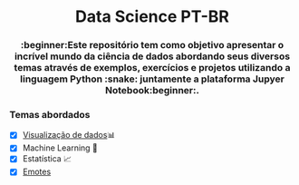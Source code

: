<h1 align="center">Data Science PT-BR</h1>
<h3 align="center">:beginner:Este repositório tem como objetivo apresentar o incrível mundo da ciência de dados abordando seus diversos temas através de exemplos, exercícios e projetos utilizando a linguagem Python :snake: juntamente a plataforma Jupyer Notebook:beginner:.</h3>




### Temas abordados

- [x] [Visualização de dados](https://github.com/LucasKiraly/DataScience-PTBR/tree/master/Visualização%20de%20dados):bar_chart:
- [x] Machine Learning :robot:
- [x] Estatística :chart_with_upwards_trend:
- [x] [Emotes](https://gist.github.com/rxaviers/7360908)
